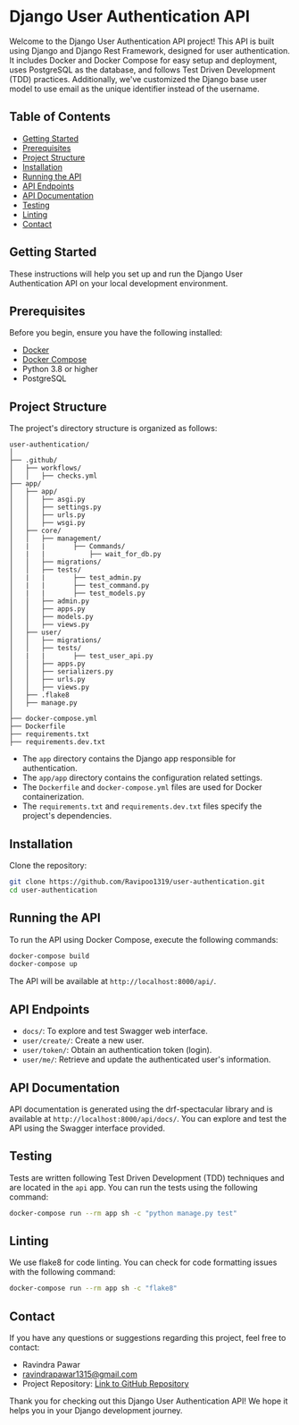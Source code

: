 # Django User Authentication API

Welcome to the Django User Authentication API project! This API is built using Django and Django Rest Framework, designed for user authentication. It includes Docker and Docker Compose for easy setup and deployment, uses PostgreSQL as the database, and follows Test Driven Development (TDD) practices. Additionally, we've customized the Django base user model to use email as the unique identifier instead of the username.

## Table of Contents

- [Getting Started](#getting-started)
- [Prerequisites](#prerequisites)
- [Project Structure](#project-structure)
- [Installation](#installation)
- [Running the API](#running-the-api)
- [API Endpoints](#api-endpoints)
- [API Documentation](#api-documentation)
- [Testing](#testing)
- [Linting](#linting)
- [Contact](#contact)

## Getting Started

These instructions will help you set up and run the Django User Authentication API on your local development environment.

## Prerequisites

Before you begin, ensure you have the following installed:

- [Docker](https://docs.docker.com/get-docker/)
- [Docker Compose](https://docs.docker.com/compose/install/)
- Python 3.8 or higher
- PostgreSQL

## Project Structure

The project's directory structure is organized as follows:

```
user-authentication/
│
├── .github/
│   ├── workflows/
│   │   ├── checks.yml
├── app/
│   ├── app/
│   │   ├── asgi.py
│   │   ├── settings.py
│   │   ├── urls.py
│   │   ├── wsgi.py
│   ├── core/
│   │   ├── management/
│   |   |       ├── Commands/
│   |   |           ├── wait_for_db.py
│   │   ├── migrations/
│   │   ├── tests/
│   |   |       ├── test_admin.py
│   |   |       ├── test_command.py
│   |   |       ├── test_models.py
│   │   ├── admin.py
│   │   ├── apps.py
│   │   ├── models.py
│   │   ├── views.py
│   ├── user/
│   │   ├── migrations/
│   │   ├── tests/
│   |   |       ├── test_user_api.py
│   │   ├── apps.py
│   │   ├── serializers.py
│   │   ├── urls.py
│   │   ├── views.py
│   ├── .flake8
│   ├── manage.py
│
├── docker-compose.yml
├── Dockerfile
├── requirements.txt
├── requirements.dev.txt

```

- The `app` directory contains the Django app responsible for authentication.
- The `app/app` directory contains the configuration related settings.
- The `Dockerfile` and `docker-compose.yml` files are used for Docker containerization.
- The `requirements.txt` and `requirements.dev.txt` files specify the project's dependencies.

## Installation

 Clone the repository:

   ```bash
   git clone https://github.com/Ravipoo1319/user-authentication.git
   cd user-authentication
   ```

## Running the API

To run the API using Docker Compose, execute the following commands:

```bash
docker-compose build
docker-compose up
```

The API will be available at `http://localhost:8000/api/`.

## API Endpoints

- `docs/`: To explore and test Swagger web interface.
- `user/create/`: Create a new user.
- `user/token/`: Obtain an authentication token (login).
- `user/me/`: Retrieve and update the authenticated user's information.

## API Documentation

API documentation is generated using the drf-spectacular library and is available at `http://localhost:8000/api/docs/`. You can explore and test the API using the Swagger interface provided.

## Testing

Tests are written following Test Driven Development (TDD) techniques and are located in the `api` app. You can run the tests using the following command:

```bash
docker-compose run --rm app sh -c "python manage.py test"
```

## Linting

We use flake8 for code linting. You can check for code formatting issues with the following command:

```bash
docker-compose run --rm app sh -c "flake8"
```

## Contact

If you have any questions or suggestions regarding this project, feel free to contact:

- Ravindra Pawar
- ravindrapawar1315@gmail.com
- Project Repository: [Link to GitHub Repository](https://github.com/Ravipoo1319/user-authentication)

Thank you for checking out this Django User Authentication API! We hope it helps you in your Django development journey.